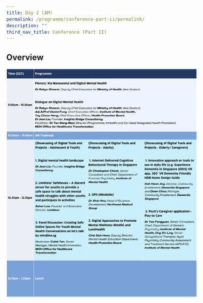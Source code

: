 ```yaml
---
title: Day 2 (AM)
permalink: /programme/conference-part-ii/permalink/
description: ""
third_nav_title: Conference (Part II)
---
```

## Overview
![](/images/day2am.png)